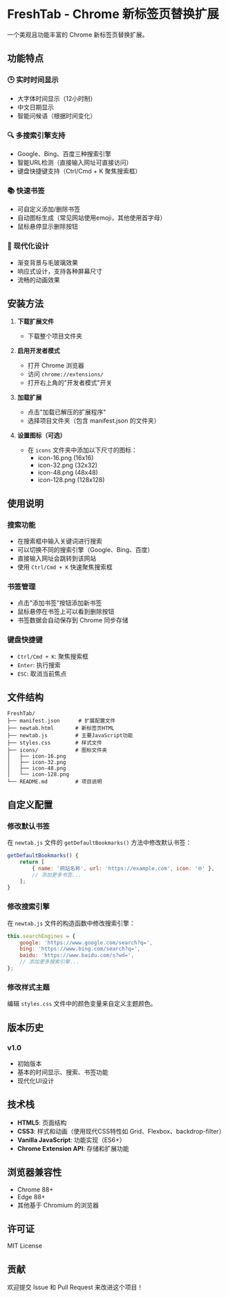 # FreshTab - Chrome 新标签页替换扩展

一个美观且功能丰富的 Chrome 新标签页替换扩展。

## 功能特点

### 🕒 实时时间显示
- 大字体时间显示（12小时制）
- 中文日期显示
- 智能问候语（根据时间变化）

### 🔍 多搜索引擎支持
- Google、Bing、百度三种搜索引擎
- 智能URL检测（直接输入网址可直接访问）
- 键盘快捷键支持（Ctrl/Cmd + K 聚焦搜索框）

### 📚 快速书签
- 可自定义添加/删除书签
- 自动图标生成（常见网站使用emoji，其他使用首字母）
- 鼠标悬停显示删除按钮

### 🎨 现代化设计
- 渐变背景与毛玻璃效果
- 响应式设计，支持各种屏幕尺寸
- 流畅的动画效果

## 安装方法

1. **下载扩展文件**
   - 下载整个项目文件夹

2. **启用开发者模式**
   - 打开 Chrome 浏览器
   - 访问 `chrome://extensions/`
   - 打开右上角的"开发者模式"开关

3. **加载扩展**
   - 点击"加载已解压的扩展程序"
   - 选择项目文件夹（包含 manifest.json 的文件夹）

4. **设置图标（可选）**
   - 在 `icons` 文件夹中添加以下尺寸的图标：
     - icon-16.png (16x16)
     - icon-32.png (32x32)
     - icon-48.png (48x48)
     - icon-128.png (128x128)

## 使用说明

### 搜索功能
- 在搜索框中输入关键词进行搜索
- 可以切换不同的搜索引擎（Google、Bing、百度）
- 直接输入网址会跳转到该网站
- 使用 `Ctrl/Cmd + K` 快速聚焦搜索框

### 书签管理
- 点击"添加书签"按钮添加新书签
- 鼠标悬停在书签上可以看到删除按钮
- 书签数据会自动保存到 Chrome 同步存储

### 键盘快捷键
- `Ctrl/Cmd + K`: 聚焦搜索框
- `Enter`: 执行搜索
- `ESC`: 取消当前焦点

## 文件结构

```
FreshTab/
├── manifest.json      # 扩展配置文件
├── newtab.html       # 新标签页HTML
├── newtab.js         # 主要JavaScript功能
├── styles.css        # 样式文件
├── icons/            # 图标文件夹
│   ├── icon-16.png
│   ├── icon-32.png
│   ├── icon-48.png
│   └── icon-128.png
└── README.md         # 项目说明
```

## 自定义配置

### 修改默认书签
在 `newtab.js` 文件的 `getDefaultBookmarks()` 方法中修改默认书签：

```javascript
getDefaultBookmarks() {
    return [
        { name: '网站名称', url: 'https://example.com', icon: '🌐' },
        // 添加更多书签...
    ];
}
```

### 修改搜索引擎
在 `newtab.js` 文件的构造函数中修改搜索引擎：

```javascript
this.searchEngines = {
    google: 'https://www.google.com/search?q=',
    bing: 'https://www.bing.com/search?q=',
    baidu: 'https://www.baidu.com/s?wd=',
    // 添加更多搜索引擎...
};
```

### 修改样式主题
编辑 `styles.css` 文件中的颜色变量来自定义主题颜色。

## 版本历史

### v1.0
- 初始版本
- 基本的时间显示、搜索、书签功能
- 现代化UI设计

## 技术栈

- **HTML5**: 页面结构
- **CSS3**: 样式和动画（使用现代CSS特性如 Grid、Flexbox、backdrop-filter）
- **Vanilla JavaScript**: 功能实现（ES6+）
- **Chrome Extension API**: 存储和扩展功能

## 浏览器兼容性

- Chrome 88+
- Edge 88+
- 其他基于 Chromium 的浏览器

## 许可证

MIT License

## 贡献

欢迎提交 Issue 和 Pull Request 来改进这个项目！
